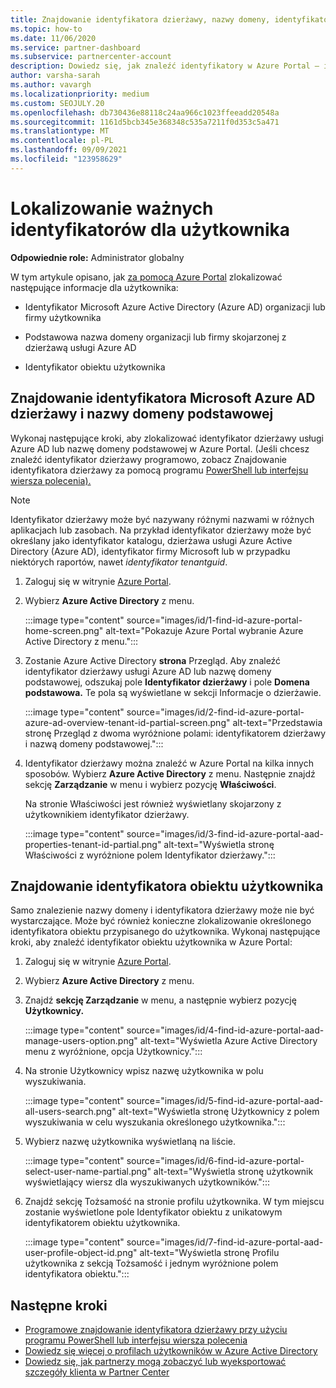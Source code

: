 ```yaml
---
title: Znajdowanie identyfikatora dzierżawy, nazwy domeny, identyfikatora obiektu użytkownika
ms.topic: how-to
ms.date: 11/06/2020
ms.service: partner-dashboard
ms.subservice: partnercenter-account
description: Dowiedz się, jak znaleźć identyfikatory w Azure Portal — identyfikatorze dzierżawy usługi Azure AD, nazwie domeny lub konkretnym identyfikatorze obiektu użytkownika w organizacji. Niektóre zadania wymagają tych informacji.
author: varsha-sarah
ms.author: vavargh
ms.localizationpriority: medium
ms.custom: SEOJULY.20
ms.openlocfilehash: db730436e88118c24aa966c1023ffeeadd20548a
ms.sourcegitcommit: 1161d5bcb345e368348c535a7211f0d353c5a471
ms.translationtype: MT
ms.contentlocale: pl-PL
ms.lasthandoff: 09/09/2021
ms.locfileid: "123958629"
---
```

# <a name="locate-important-ids-for-a-user"></a>Lokalizowanie ważnych identyfikatorów dla użytkownika

**Odpowiednie role:** Administrator globalny

W tym artykule opisano, jak [za pomocą Azure Portal](https://portal.azure.com/) zlokalizować następujące informacje dla użytkownika:

- Identyfikator Microsoft Azure Active Directory (Azure AD) organizacji lub firmy użytkownika

- Podstawowa nazwa domeny organizacji lub firmy skojarzonej z dzierżawą usługi Azure AD

- Identyfikator obiektu użytkownika

## <a name="find-the-microsoft-azure-ad-tenant-id-and-primary-domain-name"></a>Znajdowanie identyfikatora Microsoft Azure AD dzierżawy i nazwy domeny podstawowej

Wykonaj następujące kroki, aby zlokalizować identyfikator dzierżawy usługi Azure AD lub nazwę domeny podstawowej w Azure Portal. (Jeśli chcesz znaleźć identyfikator dzierżawy programowo, zobacz Znajdowanie identyfikatora dzierżawy za pomocą programu [PowerShell lub interfejsu wiersza polecenia).](/azure/active-directory/fundamentals/active-directory-how-to-find-tenant#find-tenant-id-with-powershell)

> [!NOTE]
> Identyfikator dzierżawy może być nazywany różnymi nazwami w różnych aplikacjach lub zasobach. Na przykład identyfikator dzierżawy może być określany jako identyfikator katalogu, dzierżawa usługi Azure Active Directory (Azure AD), identyfikator firmy Microsoft lub w przypadku niektórych raportów, nawet *identyfikator tenantguid*.

1. Zaloguj się w witrynie [Azure Portal](https://portal.azure.com/).

2. Wybierz **Azure Active Directory** z menu.

   :::image type="content" source="images/id/1-find-id-azure-portal-home-screen.png" alt-text="Pokazuje Azure Portal wybranie Azure Active Directory z menu.":::

3. Zostanie Azure Active Directory **strona** Przegląd. Aby znaleźć identyfikator dzierżawy usługi Azure AD lub nazwę domeny podstawowej, odszukaj pole **Identyfikator dzierżawy** i pole **Domena podstawowa.** Te pola są wyświetlane w sekcji Informacje o dzierżawie.

   :::image type="content" source="images/id/2-find-id-azure-portal-azure-ad-overview-tenant-id-partial-screen.png" alt-text="Przedstawia stronę Przegląd z dwoma wyróżnione polami: identyfikatorem dzierżawy i nazwą domeny podstawowej.":::

4. Identyfikator dzierżawy można znaleźć w Azure Portal na kilka innych sposobów. Wybierz **Azure Active Directory** z menu. Następnie znajdź sekcję **Zarządzanie** w menu i wybierz pozycję **Właściwości**.

   Na stronie Właściwości jest również wyświetlany skojarzony z użytkownikiem identyfikator dzierżawy.

   :::image type="content" source="images/id/3-find-id-azure-portal-aad-properties-tenant-id-partial.png" alt-text="Wyświetla stronę Właściwości z wyróżnione polem Identyfikator dzierżawy.":::

## <a name="find-the-user-object-id"></a>Znajdowanie identyfikatora obiektu użytkownika

Samo znalezienie nazwy domeny i identyfikatora dzierżawy może nie być wystarczające. Może być również konieczne zlokalizowanie określonego identyfikatora obiektu przypisanego do użytkownika. Wykonaj następujące kroki, aby znaleźć identyfikator obiektu użytkownika w Azure Portal:

1. Zaloguj się w witrynie [Azure Portal](https://portal.azure.com/).

2. Wybierz **Azure Active Directory** z menu.

3. Znajdź **sekcję Zarządzanie** w menu, a następnie wybierz pozycję **Użytkownicy.**

      :::image type="content" source="images/id/4-find-id-azure-portal-aad-manage-users-option.png" alt-text="Wyświetla Azure Active Directory menu z wyróżnione, opcja Użytkownicy.":::

4. Na stronie Użytkownicy wpisz nazwę użytkownika w polu wyszukiwania.

      :::image type="content" source="images/id/5-find-id-azure-portal-aad-all-users-search.png" alt-text="Wyświetla stronę Użytkownicy z polem wyszukiwania w celu wyszukania określonego użytkownika.":::

5. Wybierz nazwę użytkownika wyświetlaną na liście.  

      :::image type="content" source="images/id/6-find-id-azure-portal-select-user-name-partial.png" alt-text="Wyświetla stronę użytkownik wyświetlający wiersz dla wyszukiwanych użytkowników.":::

6. Znajdź sekcję Tożsamość na stronie profilu użytkownika. W tym miejscu zostanie wyświetlone pole Identyfikator obiektu z unikatowym identyfikatorem obiektu użytkownika.

      :::image type="content" source="images/id/7-find-id-azure-portal-aad-user-profile-object-id.png" alt-text="Wyświetla stronę Profilu użytkownika z sekcją Tożsamość i jednym wyróżnione polem identyfikatora obiektu.":::

## <a name="next-steps"></a>Następne kroki

- [Programowe znajdowanie identyfikatora dzierżawy przy użyciu programu PowerShell lub interfejsu wiersza polecenia](/azure/active-directory/fundamentals/active-directory-how-to-find-tenant)
- [Dowiedz się więcej o profilach użytkowników w Azure Active Directory](/azure/active-directory/fundamentals/active-directory-users-profile-azure-portal)
- [Dowiedz się, jak partnerzy mogą zobaczyć lub wyeksportować szczegóły klienta w Partner Center](see-your-customer-list.md)


